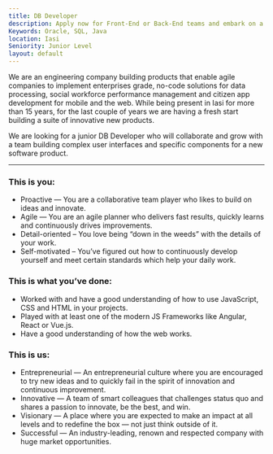```yaml
---
title: DB Developer
description: Apply now for Front-End or Back-End teams and embark on a fast recruitment process for your internship journey.
Keywords: Oracle, SQL, Java
location: Iasi
Seniority: Junior Level
layout: default
---
```



We are an engineering company building products that enable agile companies to implement enterprises grade, no-code solutions for data processing, social workforce performance management and citizen app development for mobile and the web. While being present in Iasi for more than 15 years, for the last couple of years we are having a fresh start building a suite of innovative new products.

We are looking for a junior DB Developer who will collaborate and grow with a team building complex user interfaces and specific components for a new software product.

----------------------------------------------------------------------------------------------------------------------------------------------------------------------

### This is you:
 - Proactive — You are a collaborative team player who likes to build on ideas and innovate.
 - Agile — You are an agile planner who delivers fast results, quickly learns and continuously drives improvements.
 - Detail-oriented – You love being “down in the weeds” with the details of your work.
 - Self-motivated – You’ve figured out how to continuously develop yourself and meet certain standards which help your daily work.

### This is what you’ve done:
 - Worked with and have a good understanding of how to use JavaScript, CSS and HTML in your projects.
 - Played with at least one of the modern JS Frameworks like Angular, React or Vue.js.
 - Have a good understanding of how the web works.

### This is us:
 - Entrepreneurial — An entrepreneurial culture where you are encouraged to try new ideas and to quickly fail in the spirit of innovation and continuous improvement.
 - Innovative — A team of smart colleagues that challenges status quo and shares a passion to innovate, be the best, and win.
 - Visionary — A place where you are expected to make an impact at all levels and to redefine the box — not just think outside of it.
 - Successful — An industry-leading, renown and respected company with huge market opportunities.

